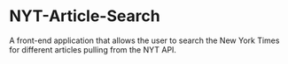 # NYT-Article-Search
A front-end application that allows the user to search the New York Times for different articles pulling from the NYT API. 
